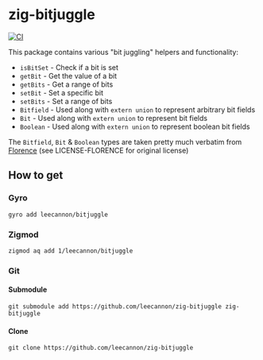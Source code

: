 # zig-bitjuggle

[![CI](https://github.com/leecannon/zig-bitjuggle/actions/workflows/main.yml/badge.svg?branch=master)](https://github.com/leecannon/zig-bitjuggle/actions/workflows/main.yml)

This package contains various "bit juggling" helpers and functionality:

- `isBitSet` - Check if a bit is set
- `getBit` - Get the value of a bit
- `getBits` - Get a range of bits
- `setBit` - Set a specific bit
- `setBits` - Set a range of bits
- `Bitfield` - Used along with `extern union` to represent arbitrary bit fields
- `Bit` - Used along with `extern union` to represent bit fields
- `Boolean` - Used along with `extern union` to represent boolean bit fields

The `Bitfield`, `Bit` & `Boolean` types are taken pretty much verbatim from [Florence](https://github.com/FlorenceOS/Florence/blob/master/lib/util/bitfields.zig) (see LICENSE-FLORENCE for original license)

## How to get

### Gyro

`gyro add leecannon/bitjuggle`

### Zigmod

`zigmod aq add 1/leecannon/bitjuggle`

### Git

#### Submodule

`git submodule add https://github.com/leecannon/zig-bitjuggle zig-bitjuggle`

#### Clone

`git clone https://github.com/leecannon/zig-bitjuggle`
